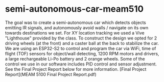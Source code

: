 # semi-autonomous-car-meam510
 The goal was to create a semi-autonomous car which detects objects emitting IR signals, and autonomously avoid walls / navigate on its own towards destinations we set. 
For XY location tracking we used a Vive "Lighthouse" provided by the class. To construct the design we opted for 2 driving wheels (at the front) and a caster ball at the back to stabilize the car. We are using an ESP32-S2 to control and program the car via WiFi, time of flight (TOF) sensors for object/wall detecting, 1200 RPM motors and drivers, a large rechargeable Li-Po battery and 2 orange wheels. Some of the control we use in our software includes PID control and sensor adjustment. See the Final Project Report below for more information.
[Final Project Report](MEAM 5100 Final Project Report.pdf)
